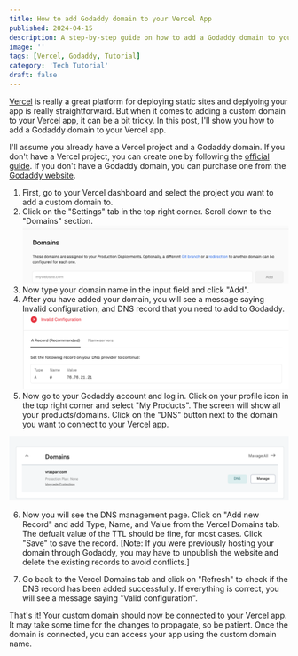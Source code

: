 ```yaml
---
title: How to add Godaddy domain to your Vercel App
published: 2024-04-15
description: A step-by-step guide on how to add a Godaddy domain to your Vercel app.
image: ''
tags: [Vercel, Godaddy, Tutorial]
category: 'Tech Tutorial'
draft: false 
---
```


[Vercel](https://vercel.com) is really a great platform for deploying static sites and deplyoing your app is really straightforward. But when it comes to adding a custom domain to your Vercel app, it can be a bit tricky. In this post, I'll show you how to add a Godaddy domain to your Vercel app. 

I'll assume you already have a Vercel project and a Godaddy domain. If you don't have a Vercel project, you can create one by following the [official guide](https://vercel.com/docs). If you don't have a Godaddy domain, you can purchase one from the [Godaddy website](https://www.godaddy.com/).


1. First, go to your Vercel dashboard and select the project you want to add a custom domain to.
2. Click on the "Settings" tab in the top right corner. Scroll down to the "Domains" section.
![Vercel Domains tab in Project Settings](Domains.png)
3. Now type your domain name in the input field and click "Add".
4. After you have added your domain, you will see a message saying Invalid configuration, and DNS record that you need to add to Godaddy.
![Vercel Domains tab in Project Settings](DNS.png)
5. Now go to your Godaddy account and log in. Click on your profile icon in the top right corner and select "My Products". The screen will show all your products/domains. Click on the "DNS" button next to the domain you want to connect to your Vercel app.

![Product Screen](godaddy_domain.png)

6. Now you will see the DNS management page. Click on "Add new Record" and add Type, Name, and Value from the Vercel Domains tab. The defualt value of the TTL should be fine, for most cases. Click "Save" to save the record. [Note: If you were previously hosting your domain through Godaddy, you may have to unpublish the website and delete the existing records to avoid conflicts.]

7. Go back to the Vercel Domains tab and click on "Refresh" to check if the DNS record has been added successfully. If everything is correct, you will see a message saying "Valid configuration".

That's it! Your custom domain should now be connected to your Vercel app. It may take some time for the changes to propagate, so be patient. Once the domain is connected, you can access your app using the custom domain name.